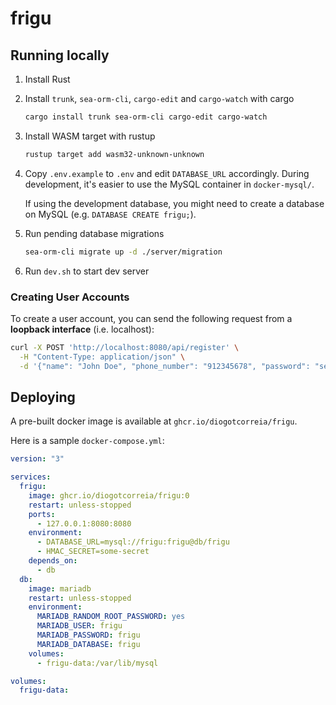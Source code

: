 # frigu

## Running locally

1. Install Rust
2. Install `trunk`, `sea-orm-cli`, `cargo-edit` and `cargo-watch` with cargo
   ```bash
   cargo install trunk sea-orm-cli cargo-edit cargo-watch
   ```
3. Install WASM target with rustup
   ```bash
   rustup target add wasm32-unknown-unknown
   ```
4. Copy `.env.example` to `.env` and edit `DATABASE_URL` accordingly.
   During development, it's easier to use the MySQL container in `docker-mysql/`.

   If using the development database, you might need to create a database on MySQL (e.g. `DATABASE CREATE frigu;`).

5. Run pending database migrations
   ```bash
   sea-orm-cli migrate up -d ./server/migration
   ```
6. Run `dev.sh` to start dev server

### Creating User Accounts

To create a user account, you can send the following request from a **loopback interface** (i.e. localhost):

```bash
curl -X POST 'http://localhost:8080/api/register' \
  -H "Content-Type: application/json" \
  -d '{"name": "John Doe", "phone_number": "912345678", "password": "secret"}'
```

## Deploying

A pre-built docker image is available at `ghcr.io/diogotcorreia/frigu`.

Here is a sample `docker-compose.yml`:

```yml
version: "3"

services:
  frigu:
    image: ghcr.io/diogotcorreia/frigu:0
    restart: unless-stopped
    ports:
      - 127.0.0.1:8080:8080
    environment:
      - DATABASE_URL=mysql://frigu:frigu@db/frigu
      - HMAC_SECRET=some-secret
    depends_on:
      - db
  db:
    image: mariadb
    restart: unless-stopped
    environment:
      MARIADB_RANDOM_ROOT_PASSWORD: yes
      MARIADB_USER: frigu
      MARIADB_PASSWORD: frigu
      MARIADB_DATABASE: frigu
    volumes:
      - frigu-data:/var/lib/mysql

volumes:
  frigu-data:
```
